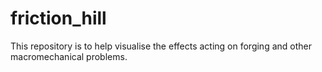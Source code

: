 # friction_hill
This repository is to help visualise the effects acting on forging and other macromechanical problems.